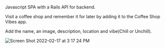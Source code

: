 Javascript SPA with a Rails API for backend. 

Visit a coffee shop and remember it for later by adding it to the Coffee Shop Vibes app.

Add the name, an image, description, location and vibe(Chill or Unchill).

![Screen Shot 2022-02-17 at 3 17 24 PM](https://user-images.githubusercontent.com/78944559/154581807-12caef76-a4f6-478a-8de7-4cd3b67967ac.png)


